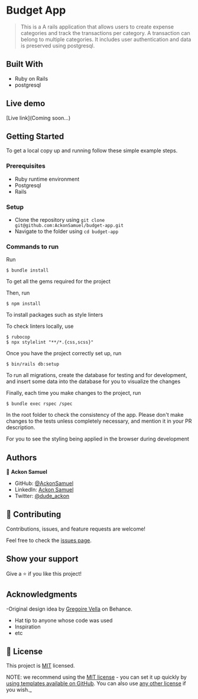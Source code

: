 # Budget App

> This is a A rails application that allows users to create expense categories and track the transactions per category. A transaction can belong to multiple categories. It includes user authentication and data is preserved using postgresql.

## Built With

- Ruby on Rails
- postgresql

## Live demo

[Live link](Coming soon...)

## Getting Started

To get a local copy up and running follow these simple example steps.

### Prerequisites

- Ruby runtime environment
- Postgresql
- Rails

### Setup

- Clone the repository using `git clone git@github.com:AckonSamuel/budget-app.git`
- Navigate to the folder using `cd budget-app`
### Commands to run

Run

```
$ bundle install
```

To get all the gems required for the project

Then, run

```
$ npm install
```

To install packages such as style linters

To check linters locally, use

```
$ rubocop
$ npx stylelint "**/*.{css,scss}"
```

Once you have the project correctly set up, run

```
$ bin/rails db:setup
```

To run all migrations, create the database for testing and for development, and insert some data into the database for you to visualize the changes

Finally, each time you make changes to the project, run

```
$ bundle exec rspec /spec
```

In the root folder to check the consistency of the app. Please don't make changes to the tests unless completely necessary, and mention it in your PR description.

For you to see the styling being applied in the browser during development

## Authors

👤 **Ackon Samuel**

- GitHub: [@AckonSamuel](https://github.com/AckonSamuel)
- LinkedIn: [Ackon Samuel](https://www.linkedin.com/in/samuel-yaw-ackon/) 
- Twitter: [@dude_ackon](https://twitter.com/dude_ackon)


## 🤝 Contributing

Contributions, issues, and feature requests are welcome!

Feel free to check the [issues page](../../issues/).

## Show your support

Give a ⭐️ if you like this project!

## Acknowledgments
-Original design idea by [Gregoire Vella](https://www.behance.net/gallery/19759151/Snapscan-iOs-design-and-branding?tracking_source=) on Behance.
- Hat tip to anyone whose code was used
- Inspiration
- etc

## 📝 License

This project is [MIT](https://github.com/XsidX/budget_app/blob/dev/MIT.md) licensed.

NOTE: we recommend using the [MIT license](https://choosealicense.com/licenses/mit/) - you can set it up quickly by [using templates available on GitHub](https://docs.github.com/en/communities/setting-up-your-project-for-healthy-contributions/adding-a-license-to-a-repository). You can also use [any other license](https://choosealicense.com/licenses/) if you wish._

